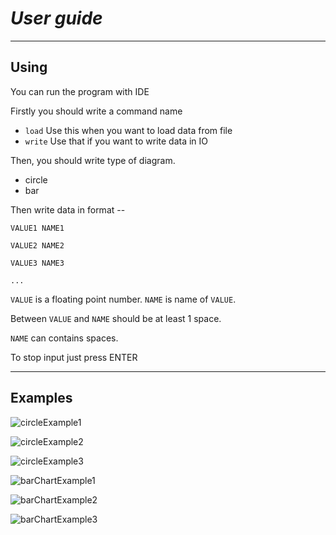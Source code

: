 # *User guide*

---

## Using

You can run the program with IDE

Firstly you should write a command name

+ ```load``` Use this when you want to load data from file
+ ```write``` Use that if you want to write data in IO

Then, you should write type of diagram.

+ circle
+ bar

Then write data in format --

```VALUE1 NAME1```

```VALUE2 NAME2```

```VALUE3 NAME3```

```...```

```VALUE``` is a floating point number. ```NAME``` is name of ```VALUE```.

Between ```VALUE``` and ```NAME``` should be at least 1 space.

```NAME``` can contains spaces.

To stop input just press ENTER

---

## Examples



![circleExample1](examples/circleExamples/circleExample1.png)

![circleExample2](examples/circleExamples/circleExample2.png)

![circleExample3](examples/circleExamples/circleExample3.png)

![barChartExample1](examples/barChartExamples/barChartExample1.png)

![barChartExample2](examples/barChartExamples/barChartExample2.png)

![barChartExample3](examples/barChartExamples/barChartExample3.png)
